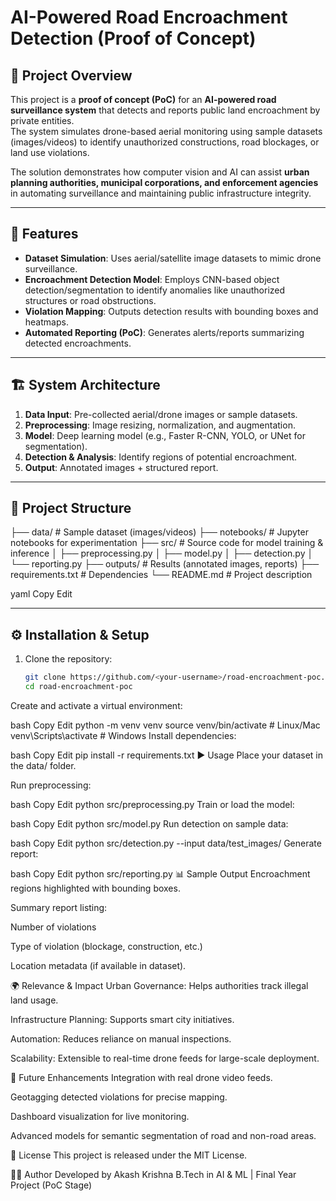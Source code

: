 # AI-Powered Road Encroachment Detection (Proof of Concept)

## 📌 Project Overview
This project is a **proof of concept (PoC)** for an **AI-powered road surveillance system** that detects and reports public land encroachment by private entities.  
The system simulates drone-based aerial monitoring using sample datasets (images/videos) to identify unauthorized constructions, road blockages, or land use violations.

The solution demonstrates how computer vision and AI can assist **urban planning authorities, municipal corporations, and enforcement agencies** in automating surveillance and maintaining public infrastructure integrity.

---

## 🚀 Features
- **Dataset Simulation**: Uses aerial/satellite image datasets to mimic drone surveillance.
- **Encroachment Detection Model**: Employs CNN-based object detection/segmentation to identify anomalies like unauthorized structures or road obstructions.
- **Violation Mapping**: Outputs detection results with bounding boxes and heatmaps.
- **Automated Reporting (PoC)**: Generates alerts/reports summarizing detected encroachments.

---

## 🏗️ System Architecture
1. **Data Input**: Pre-collected aerial/drone images or sample datasets.
2. **Preprocessing**: Image resizing, normalization, and augmentation.
3. **Model**: Deep learning model (e.g., Faster R-CNN, YOLO, or UNet for segmentation).
4. **Detection & Analysis**: Identify regions of potential encroachment.
5. **Output**: Annotated images + structured report.

---

## 📂 Project Structure
├── data/ # Sample dataset (images/videos)
├── notebooks/ # Jupyter notebooks for experimentation
├── src/ # Source code for model training & inference
│ ├── preprocessing.py
│ ├── model.py
│ ├── detection.py
│ └── reporting.py
├── outputs/ # Results (annotated images, reports)
├── requirements.txt # Dependencies
└── README.md # Project description

yaml
Copy
Edit

---

## ⚙️ Installation & Setup
1. Clone the repository:
   ```bash
   git clone https://github.com/<your-username>/road-encroachment-poc.git
   cd road-encroachment-poc
   ```
Create and activate a virtual environment:

bash
Copy
Edit
python -m venv venv
source venv/bin/activate    # Linux/Mac
venv\Scripts\activate       # Windows
Install dependencies:

bash
Copy
Edit
pip install -r requirements.txt
▶️ Usage
Place your dataset in the data/ folder.

Run preprocessing:

bash
Copy
Edit
python src/preprocessing.py
Train or load the model:

bash
Copy
Edit
python src/model.py
Run detection on sample data:

bash
Copy
Edit
python src/detection.py --input data/test_images/
Generate report:

bash
Copy
Edit
python src/reporting.py
📊 Sample Output
Encroachment regions highlighted with bounding boxes.

Summary report listing:

Number of violations

Type of violation (blockage, construction, etc.)

Location metadata (if available in dataset).

🌍 Relevance & Impact
Urban Governance: Helps authorities track illegal land usage.

Infrastructure Planning: Supports smart city initiatives.

Automation: Reduces reliance on manual inspections.

Scalability: Extensible to real-time drone feeds for large-scale deployment.

🔮 Future Enhancements
Integration with real drone video feeds.

Geotagging detected violations for precise mapping.

Dashboard visualization for live monitoring.

Advanced models for semantic segmentation of road and non-road areas.

📜 License
This project is released under the MIT License.

👨‍💻 Author
Developed by Akash Krishna
B.Tech in AI & ML | Final Year Project (PoC Stage)
